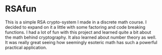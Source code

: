 # RSAfun

This is a simple RSA crypto-system I made in a discrete math course. I decided to expand on it a little with some 
factoring and code breaking functions. I had a lot of fun with this project and learned quite a bit about the math 
behind cryptography. It also learned about number theory as well. It was really great seeing how seemingly esoteric 
math has such a powerful practical application.
